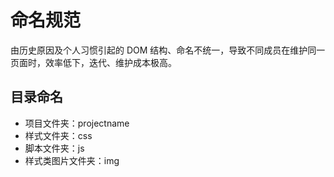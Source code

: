 # 命名规范
由历史原因及个人习惯引起的 DOM 结构、命名不统一，导致不同成员在维护同一页面时，效率低下，迭代、维护成本极高。
## 目录命名
* 项目文件夹：projectname
* 样式文件夹：css
* 脚本文件夹：js
* 样式类图片文件夹：img
